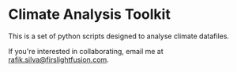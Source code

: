 # Climate Analysis Toolkit

This is a set of python scripts designed to analyse climate datafiles.

If you're interested in collaborating, email me at rafik.silva@firslightfusion.com.


